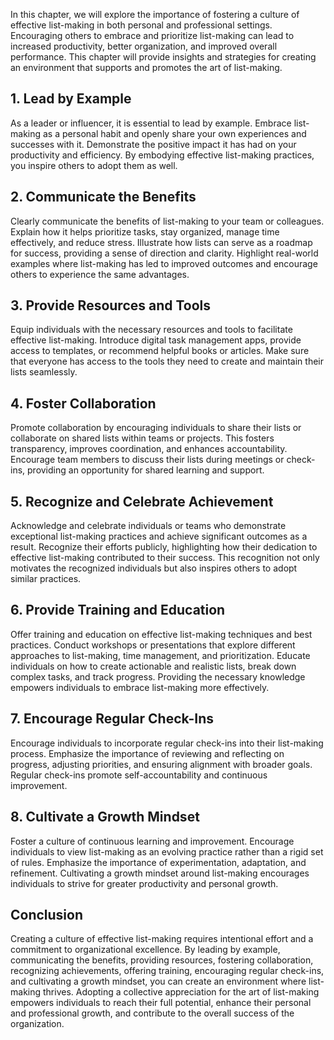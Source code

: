 
In this chapter, we will explore the importance of fostering a culture of effective list-making in both personal and professional settings. Encouraging others to embrace and prioritize list-making can lead to increased productivity, better organization, and improved overall performance. This chapter will provide insights and strategies for creating an environment that supports and promotes the art of list-making.

**1. Lead by Example**
----------------------

As a leader or influencer, it is essential to lead by example. Embrace list-making as a personal habit and openly share your own experiences and successes with it. Demonstrate the positive impact it has had on your productivity and efficiency. By embodying effective list-making practices, you inspire others to adopt them as well.

**2. Communicate the Benefits**
-------------------------------

Clearly communicate the benefits of list-making to your team or colleagues. Explain how it helps prioritize tasks, stay organized, manage time effectively, and reduce stress. Illustrate how lists can serve as a roadmap for success, providing a sense of direction and clarity. Highlight real-world examples where list-making has led to improved outcomes and encourage others to experience the same advantages.

**3. Provide Resources and Tools**
----------------------------------

Equip individuals with the necessary resources and tools to facilitate effective list-making. Introduce digital task management apps, provide access to templates, or recommend helpful books or articles. Make sure that everyone has access to the tools they need to create and maintain their lists seamlessly.

**4. Foster Collaboration**
---------------------------

Promote collaboration by encouraging individuals to share their lists or collaborate on shared lists within teams or projects. This fosters transparency, improves coordination, and enhances accountability. Encourage team members to discuss their lists during meetings or check-ins, providing an opportunity for shared learning and support.

**5. Recognize and Celebrate Achievement**
------------------------------------------

Acknowledge and celebrate individuals or teams who demonstrate exceptional list-making practices and achieve significant outcomes as a result. Recognize their efforts publicly, highlighting how their dedication to effective list-making contributed to their success. This recognition not only motivates the recognized individuals but also inspires others to adopt similar practices.

**6. Provide Training and Education**
-------------------------------------

Offer training and education on effective list-making techniques and best practices. Conduct workshops or presentations that explore different approaches to list-making, time management, and prioritization. Educate individuals on how to create actionable and realistic lists, break down complex tasks, and track progress. Providing the necessary knowledge empowers individuals to embrace list-making more effectively.

**7. Encourage Regular Check-Ins**
----------------------------------

Encourage individuals to incorporate regular check-ins into their list-making process. Emphasize the importance of reviewing and reflecting on progress, adjusting priorities, and ensuring alignment with broader goals. Regular check-ins promote self-accountability and continuous improvement.

**8. Cultivate a Growth Mindset**
---------------------------------

Foster a culture of continuous learning and improvement. Encourage individuals to view list-making as an evolving practice rather than a rigid set of rules. Emphasize the importance of experimentation, adaptation, and refinement. Cultivating a growth mindset around list-making encourages individuals to strive for greater productivity and personal growth.

**Conclusion**
--------------

Creating a culture of effective list-making requires intentional effort and a commitment to organizational excellence. By leading by example, communicating the benefits, providing resources, fostering collaboration, recognizing achievements, offering training, encouraging regular check-ins, and cultivating a growth mindset, you can create an environment where list-making thrives. Adopting a collective appreciation for the art of list-making empowers individuals to reach their full potential, enhance their personal and professional growth, and contribute to the overall success of the organization.
